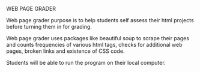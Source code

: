 WEB PAGE GRADER

Web page grader purpose is to help students self assess their html projects before turning them in for grading.

Web page grader uses packages like beautiful soup to scrape their pages and counts frequencies of various html tags, 
checks for additional web pages, broken links and existence of CSS code.

Students will be able to run the program on their local computer.
